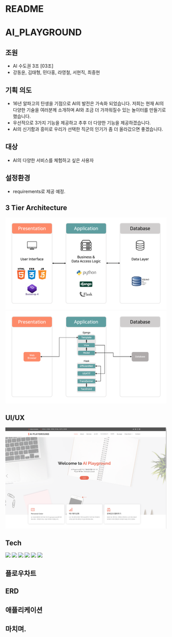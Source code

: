 # README

# AI_PLAYGROUND

## 조원

- AI 수도권 3조 [03조]
- 강동윤, 김태형, 민다홍, 라영철, 서현직, 최중현

## 기획 의도

- 16년 알파고의 탄생을 기점으로 AI의 발전은 가속화 되었습니다. 저희는 현재 AI의 다양한 기술을 여러분께 소개하며 AI와 조금 더 가까워질수 있는 놀이터를 만들기로 했습니다.
- 우선적으로 3가지 기능을 제공하고 추후 더 다양한 기능을 제공하겠습니다.
- AI의 신기함과 흥미로 우리가 선택한 직군의 인기가 좀 더 올라갔으면 좋겠습니다.

## 대상

- AI의 다양한 서비스를 체험하고 싶은 사용자

## 설정환경

- requirements로 제공 예정.

## 3 Tier Architecture

![8.png](/play_django/README/8.png)
![9-1.png](/play_django/README/9-1.png)

## UI/UX

![baseui.png](/play_django/README/baseui.png)

## Tech
<img src="https://img.shields.io/badge/Python-3766AB?style=flat-square&logo=Python&logoColor=white"/></a>
<img src="https://img.shields.io/badge/OpenCV-3766AB?style=flat-square&logo=OpenCV&logoColor=5C3EE8&color=red"/></a>
<img src="https://img.shields.io/badge/Django-3766AB?style=flat-square&color=092E20"/></a>
<img src="https://img.shields.io/badge/JavaScript-3766AB?style=flat-square&logo=JavaScript&logoColor=black&color=F7DF1E"/></a>
<img src="https://img.shields.io/badge/Tensorflow-FF6F00?style=flat-square&logo=Tensorflow&logoColor=white"/></a>
<img src="https://img.shields.io/badge/Pytorch-EE4C2C?style=flat-square&logo=Pytorch&logoColor=white"/>

## 플로우차트

## ERD

## 애플리케이션

## 마치며.

